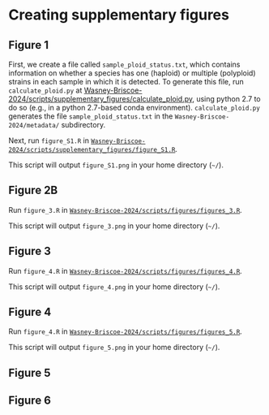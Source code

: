 # Creating supplementary figures

## Figure 1

First, we create a file called `sample_ploid_status.txt`, which contains information on whether a species has one (haploid) or multiple (polyploid) strains in each sample in which it is detected. To generate this file, run `calculate_ploid.py` at [Wasney-Briscoe-2024/scripts/supplementary_figures/calculate_ploid.py](https://github.com/garudlab/Wasney-Briscoe-2024/tree/main/scripts/supplementary_figures/calculate_ploid.py), using python 2.7 to do so (e.g., in a python 2.7-based conda environment). `calculate_ploid.py` generates the file `sample_ploid_status.txt` in the `Wasney-Briscoe-2024/metadata/` subdirectory.

Next, run `figure_S1.R` in [`Wasney-Briscoe-2024/scripts/supplementary_figures/figure_S1.R`](https://github.com/garudlab/Wasney-Briscoe-2024/tree/main/scripts/figures/figure_2.R).

This script will output `figure_S1.png` in your home directory (`~/`).

## Figure 2B

Run `figure_3.R` in [`Wasney-Briscoe-2024/scripts/figures/figures_3.R`](https://github.com/garudlab/Wasney-Briscoe-2024/tree/main/scripts/figures/figure_3.R).

This script will output `figure_3.png` in your home directory (`~/`).

## Figure 3

Run `figure_4.R` in [`Wasney-Briscoe-2024/scripts/figures/figures_4.R`](https://github.com/garudlab/Wasney-Briscoe-2024/tree/main/scripts/figures/figure_3.R).

This script will output `figure_4.png` in your home directory (`~/`).

## Figure 4

Run `figure_4.R` in [`Wasney-Briscoe-2024/scripts/figures/figures_5.R`](https://github.com/garudlab/Wasney-Briscoe-2024/tree/main/scripts/figures/figure_5.R).

This script will output `figure_5.png` in your home directory (`~/`).

## Figure 5

## Figure 6


